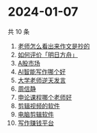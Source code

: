 # 2024-01-07

共 10 条

<!-- BEGIN -->
<!-- 最后更新时间 Sun Jan 07 2024 21:08:17 GMT+0800 (China Standard Time) -->

1. [老师怎么看出来作文是抄的](https://www.zhihu.com/search?q=%E8%80%81%E5%B8%88%E6%80%8E%E4%B9%88%E7%9C%8B%E5%87%BA%E6%9D%A5%E4%BD%9C%E6%96%87%E6%98%AF%E6%8A%84%E7%9A%84)
1. [如何评价「明日方舟」](https://www.zhihu.com/search?q=%E5%A6%82%E4%BD%95%E8%AF%84%E4%BB%B7%E3%80%8C%E6%98%8E%E6%97%A5%E6%96%B9%E8%88%9F%E3%80%8D)
1. [A股市场](https://www.zhihu.com/search?q=A%E8%82%A1%E5%B8%82%E5%9C%BA)
1. [AI智能写作哪个好](https://www.zhihu.com/search?q=AI%E6%99%BA%E8%83%BD%E5%86%99%E4%BD%9C%E5%93%AA%E4%B8%AA%E5%A5%BD)
1. [大学老师逆天发言](https://www.zhihu.com/search?q=%E5%A4%A7%E5%AD%A6%E8%80%81%E5%B8%88%E9%80%86%E5%A4%A9%E5%8F%91%E8%A8%80)
1. [周信静](https://www.zhihu.com/search?q=%E5%91%A8%E4%BF%A1%E9%9D%99)
1. [申论课程哪个老师好](https://www.zhihu.com/search?q=%E7%94%B3%E8%AE%BA%E8%AF%BE%E7%A8%8B%E5%93%AA%E4%B8%AA%E8%80%81%E5%B8%88%E5%A5%BD)
1. [剪辑视频的软件](https://www.zhihu.com/search?q=%E5%89%AA%E8%BE%91%E8%A7%86%E9%A2%91%E7%9A%84%E8%BD%AF%E4%BB%B6)
1. [电脑剪辑软件](https://www.zhihu.com/search?q=%E7%94%B5%E8%84%91%E5%89%AA%E8%BE%91%E8%BD%AF%E4%BB%B6)
1. [写作赚钱平台](https://www.zhihu.com/search?q=%E5%86%99%E4%BD%9C%E8%B5%9A%E9%92%B1%E5%B9%B3%E5%8F%B0)

<!-- END -->
